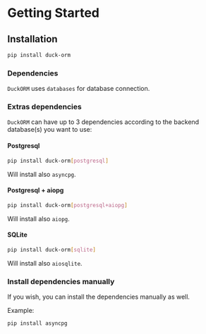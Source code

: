 # Getting Started

## Installation

```bash
pip install duck-orm
```

### Dependencies

`DuckORM` uses `databases` for database connection.

### Extras dependencies

`DuckORM` can have up to 3 dependencies according to the backend database(s) 
you want to use:

#### Postgresql

```bash
pip install duck-orm[postgresql]
```

Will install also `asyncpg`.

#### Postgresql + aiopg

```bash
pip install duck-orm[postgresql+aiopg]
```

Will install also `aiopg`.

#### SQLite

```bash
pip install duck-orm[sqlite]
```

Will install also `aiosqlite`.

### Install dependencies manually

If you wish, you can install the dependencies manually as well.

Example:

```bash
pip install asyncpg
```